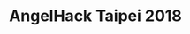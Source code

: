 ---
title: "AngelHack Taipei 2018"
excerpt: ""
collection: competitions
codeurl: "https://github.com/itsuncheng/Celerity"
description: "This is a project I built when I was participating in Angelhack Taipei 2018. My team and I were building an online security system that can allow people around to report problems about anything. We have two groups of clients: people who report about the incidents and the institutions or agencies that help to resolve those problems. We built a mobile app for people to report through pictures and descriptions, and a website for the institutions to retrieve those reports."
---